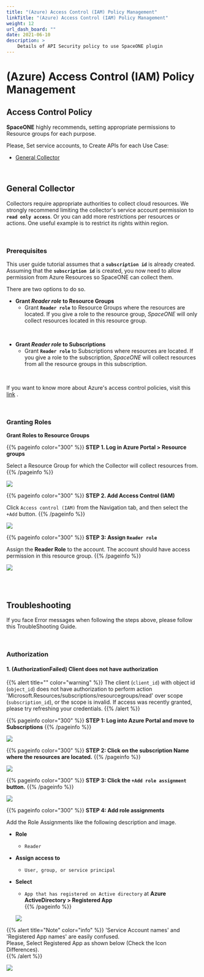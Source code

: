 ```yaml
---
title: "(Azure) Access Control (IAM) Policy Management"
linkTitle: "(Azure) Access Control (IAM) Policy Management"
weight: 12
url_dash_board: "" 
date: 2021-06-10
description: >
    Details of API Security policy to use SpaceONE plugin
---
```


# \(Azure\) Access Control \(IAM\) Policy Management

## Access Control Policy

**SpaceONE** highly recommends, setting appropriate permissions to Resource groups for each purpose. 

Please, Set service accounts, to Create APIs for each Use Case:

* [General Collector](#general-collector)

<br/>



## General Collector 

Collectors require appropriate authorities to collect cloud resources. We strongly recommend limiting the collector's service account permission to **`read only access`**. Or you can add more restrictions per resources or actions. One useful example is to restrict its rights within region.

<br/>



### Prerequisites

This user guide tutorial assumes that a **`subscription id`** is already created. Assuming that the **`subscription id`** is created, you now need to allow permission from Azure Resources so SpaceONE can collect them.

There are two options to do so.

* **Grant _Reader role_ to Resource Groups**
  * Grant **`Reader role`** to Resource Groups where the resources are located. If you give a role to the resource group, _SpaceONE_ will only collect resources located in this resource group.

<br/>

* **Grant _Reader role_ to Subscriptions**
  * Grant **`Reader role`** to Subscriptions where resources are located. If you give a role to the subscription, _SpaceONE_ will collect resources from all the resource groups in this subscription.

<br/>

If you want to know more about Azure's access control policies, visit this [link](https://docs.microsoft.com/en-us/azure/role-based-access-control/role-assignments-portal) .

<br/>



### Granting Roles

**Grant Roles to Resource Groups**

{{% pageinfo color="300" %}}
**STEP 1. Log in Azure Portal > Resource groups** 

Select a Resource Group for which the Collector will collect resources from.
{{% /pageinfo %}}

![](/docs/using_spaceone_console/user_guide/service_account/service_account_img/azure/image(104).png)

{{% pageinfo color="300" %}}
**STEP 2. Add Access Control (IAM)**

Click `Access control (IAM)` from the Navigation tab, and then select the `+Add` button.
{{% /pageinfo %}}

![](/docs/using_spaceone_console/user_guide/service_account/service_account_img/azure/image(102).png)


{{% pageinfo color="300" %}}
**STEP 3: Assign `Reader role`**

Assign the **Reader Role** to the account. The account should have access permission in this resource group.
{{% /pageinfo %}}

![](/docs/using_spaceone_console/user_guide/service_account/service_account_img/azure/image(103).png)

<br/>
<br/>


## Troubleshooting

If you face Error messages when following the steps above, please follow this TroubleShooting Guide.

<br/>

### Authorization
#### **1.** \(AuthorizationFailed\) Client does not have authorization 

{{% alert title="" color="warning" %}}
The client \(`client_id`\) with object id \(`object_id`\) does not have authorization to perform action 'Microsoft.Resources/subscriptions/resourcegroups/read' over scope \(`subscription_id`\), or the scope is invalid. If access was recently granted, please try refreshing your credentials.
{{% /alert %}}

{{% pageinfo color="300" %}}
**STEP 1: Log into Azure Portal and move to Subscriptions** 
{{% /pageinfo %}}

![](/docs/using_spaceone_console/user_guide/service_account/service_account_img/azure/screen-shot-2021-04-15-at-18.55.14.png)

{{% pageinfo color="300" %}}
**STEP 2: Click on the subscription Name where the resources are located.**
{{% /pageinfo %}}

![](/docs/using_spaceone_console/user_guide/service_account/service_account_img/azure/image(114).png)

{{% pageinfo color="300" %}}
**STEP 3: Click the `+Add role assignment` button.**
{{% /pageinfo %}}

![](/docs/using_spaceone_console/user_guide/service_account/service_account_img/azure/image-2-.png)

{{% pageinfo color="300" %}}
**STEP 4: Add role assignments**

Add the Role Assignments like the following description and image.

* **Role**
  * `Reader`
* **Assign access to**
  * `User, group, or service principal`
* **Select**
  * `App that has registered on Active directory` at **Azure ActiveDirectory > Registered App**  
{{% /pageinfo %}}
  
  ![](/docs/using_spaceone_console/user_guide/service_account/service_account_img/azure/image-azure-subscription.png)

{{% alert title="Note" color="info" %}}
  'Service Account names' and 'Registered App names' are easily confused.   
  Please, Select Registered App as shown below \(Check the Icon Differences\).  
{{% /alert %}}

![](/docs/using_spaceone_console/user_guide/service_account/service_account_img/azure/screen-shot-2021-04-16-at-12.38.16.png)

